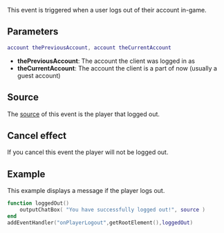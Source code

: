 This event is triggered when a user logs out of their account in-game.

Parameters
----------

``` lua
account thePreviousAccount, account theCurrentAccount
```

-   **thePreviousAccount**: The account the client was logged in as
-   **theCurrentAccount**: The account the client is a part of now (usually a guest account)

Source
------

The [source](/docs/event_system#Event_source.md "wikilink") of this event is the player that logged out.

Cancel effect
-------------

If you cancel this event the player will not be logged out.

Example
-------

This example displays a message if the player logs out.

``` lua
function loggedOut()
    outputChatBox( "You have successfully logged out!", source )
end
addEventHandler("onPlayerLogout",getRootElement(),loggedOut)
```
